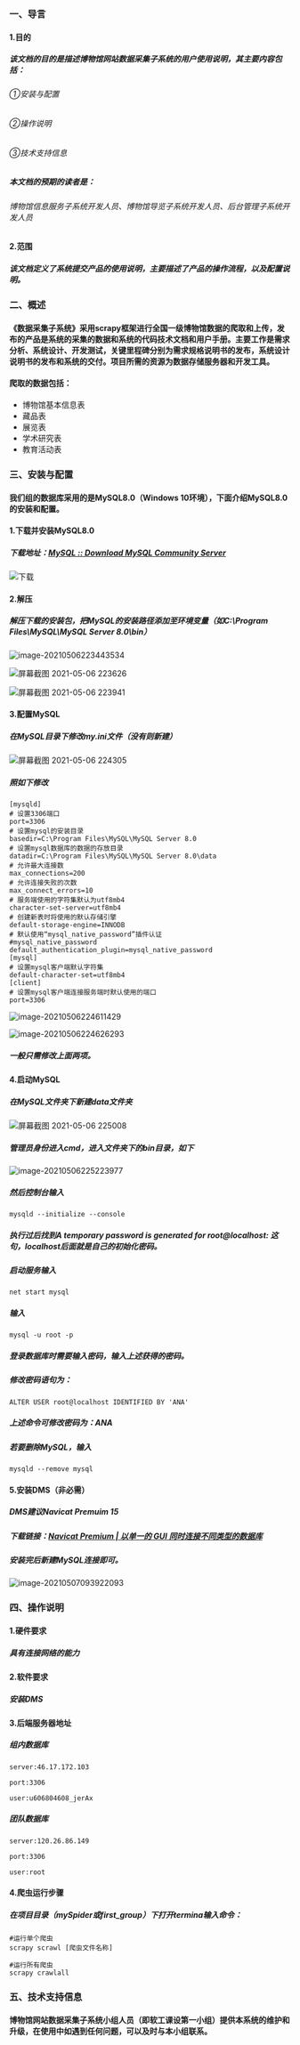 ### 一、导言
#### 1.目的
##### 该文档的目的是描述博物馆网站数据采集子系统的用户使用说明，其主要内容包括：
###### ①安装与配置
###### ②操作说明
###### ③技术支持信息

##### 本文档的预期的读者是：
###### 博物馆信息服务子系统开发人员、博物馆导览子系统开发人员、后台管理子系统开发人员
#### 2.范围
##### 该文档定义了系统提交产品的使用说明，主要描述了产品的操作流程，以及配置说明。
### 二、概述

#### 《数据采集子系统》采用scrapy框架进行全国一级博物馆数据的爬取和上传，发布的产品是系统的采集的数据和系统的代码技术文档和用户手册。主要工作是需求分析、系统设计、开发测试，关键里程碑分别为需求规格说明书的发布，系统设计说明书的发布和系统的交付。项目所需的资源为数据存储服务器和开发工具。

#### 爬取的数据包括：
- 博物馆基本信息表
- 藏品表
- 展览表
- 学术研究表
- 教育活动表
### 三、安装与配置

#### 我们组的数据库采用的是MySQL8.0（Windows 10环境），下面介绍MySQL8.0的安装和配置。

#### 1.下载并安装MySQL8.0

##### 下载地址：[MySQL :: Download MySQL Community Server](https://dev.mysql.com/downloads/mysql/)

![下载](https://i.loli.net/2021/05/06/9XBOhW6izuHnNpA.jpg)

#### 2.解压

##### 解压下载的安装包，把MySQL的安装路径添加至环境变量（如C:\Program Files\MySQL\MySQL Server 8.0\bin）

![image-20210506223443534](https://i.loli.net/2021/05/06/e5Ek9TUfQROcrX6.png)

![屏幕截图 2021-05-06 223626](https://i.loli.net/2021/05/06/VvhfTZWUpcN5zyd.jpg)

![屏幕截图 2021-05-06 223941](https://i.loli.net/2021/05/06/ZjMbGDxIpf68dk5.jpg)

#### 3.配置MySQL

##### 在MySQL目录下修改my.ini文件（没有则新建）

![屏幕截图 2021-05-06 224305](https://i.loli.net/2021/05/06/MhStiQOmByTxNXE.jpg)

##### 照如下修改

	[mysqld]
	# 设置3306端口
	port=3306
	# 设置mysql的安装目录
	basedir=C:\Program Files\MySQL\MySQL Server 8.0
	# 设置mysql数据库的数据的存放目录
	datadir=C:\Program Files\MySQL\MySQL Server 8.0\data
	# 允许最大连接数
	max_connections=200
	# 允许连接失败的次数
	max_connect_errors=10
	# 服务端使用的字符集默认为utf8mb4
	character-set-server=utf8mb4
	# 创建新表时将使用的默认存储引擎
	default-storage-engine=INNODB
	# 默认使用“mysql_native_password”插件认证
	#mysql_native_password
	default_authentication_plugin=mysql_native_password
	[mysql]
	# 设置mysql客户端默认字符集
	default-character-set=utf8mb4
	[client]
	# 设置mysql客户端连接服务端时默认使用的端口
	port=3306


![image-20210506224611429](https://i.loli.net/2021/05/06/cZXSKenUb6wWvF8.png)

![image-20210506224626293](https://i.loli.net/2021/05/06/8JLh4FsmbN3XAdR.png)

##### 一般只需修改上面两项。

#### 4.启动MySQL

##### 在MySQL文件夹下新建data文件夹

![屏幕截图 2021-05-06 225008](https://i.loli.net/2021/05/06/24blzS7pG3ocwkB.jpg)

##### 管理员身份进入cmd，进入文件夹下的bin目录，如下

![image-20210506225223977](https://i.loli.net/2021/05/06/Ux4q8T5JOhtldyV.png)

##### 然后控制台输入

	mysqld --initialize --console

##### 执行过后找到A temporary password is generated for root@localhost: 这句，localhost后面就是自己的初始化密码。

##### 启动服务输入


	net start mysql


##### 输入


	mysql -u root -p


##### 登录数据库时需要输入密码，输入上述获得的密码。

##### 修改密码语句为：

	ALTER USER root@localhost IDENTIFIED BY 'ANA'

##### 上述命令可修改密码为：ANA

##### 若要删除MySQL，输入
	mysqld --remove mysql
#### 5.安装DMS（非必需）

##### DMS建议Navicat Premuim 15

##### 下载链接：[Navicat Premium | 以单一的 GUI 同时连接不同类型的数据库](http://www.navicat.com.cn/products/navicat-premium)

##### 安装完后新建MySQL连接即可。

![image-20210507093922093](https://i.loli.net/2021/05/07/YcE4iPoKWsz1e9N.png)

### 四、操作说明
#### 1.硬件要求

##### 具有连接网络的能力

#### 2.软件要求

##### 安装DMS
#### 3.后端服务器地址

##### 组内数据库
	server:46.17.172.103
	
	port:3306
	
	user:u606804608_jerAx

##### 团队数据库
	server:120.26.86.149
	
	port:3306
	
	user:root
#### 4.爬虫运行步骤

##### 在项目目录（mySpider或first_group）下打开termina输入命令：

	#运行单个爬虫
	scrapy scrawl [爬虫文件名称]
	
	#运行所有爬虫
	scrapy crawlall
### 五、技术支持信息
#### 博物馆网站数据采集子系统小组人员（即软工课设第一小组）提供本系统的维护和升级，在使用中如遇到任何问题，可以及时与本小组联系。
